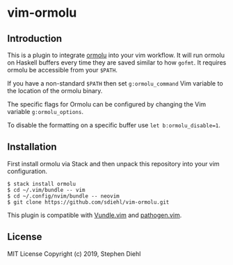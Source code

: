 vim-ormolu
==========

Introduction
------------

This is a plugin to integrate [ormolu] into your vim workflow. It will run
ormolu on Haskell buffers every time they are saved similar to how `gofmt`. It
requires ormolu be accessible from your `$PATH`.

If you have a non-standard `$PATH` then set `g:ormolu_command` Vim variable to
the location of the ormolu binary.

The specific flags for Ormolu can be configured by changing the Vim variable
`g:ormolu_options`.

To disable the formatting on a specific buffer use `let b:ormolu_disable=1`.

[ormolu]: https://github.com/tweag/ormolu

Installation
------------

First install ormolu via Stack and then unpack this repository into your vim
configuration.

    $ stack install ormolu
    $ cd ~/.vim/bundle -- vim
    $ cd ~/.config/nvim/bundle -- neovim
    $ git clone https://github.com/sdiehl/vim-ormolu.git

This plugin is compatible with [Vundle.vim] and [pathogen.vim].

[Vundle.vim]: https://github.com/gmarik/Vundle.vim
[pathogen.vim]: https://github.com/tpope/vim-pathogen

License
-------

MIT License
Copyright (c) 2019, Stephen Diehl
